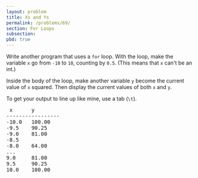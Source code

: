 ```yaml
---
layout: problem
title: Xs and Ys
permalink: /problems/69/
section: For Loops
subsection: 
pbd: true
---
```

Write another program that uses a `for` loop. 
With the loop, make the variable `x` go from `-10` to `10`, counting by `0.5`. (This means that `x` can't be an int.)

Inside the body of the loop, make another variable `y` become the current value of `x` squared. 
Then display the current values of both `x` and `y`.

To get your output to line up like mine, use a tab (`\t`).

<pre class='terminal'>
 x      y
-----------------
-10.0   100.00
-9.5    90.25
-9.0    81.00
-8.5   
-8.0    64.00
...
9.0     81.00
9.5     90.25
10.0    100.00
</pre>